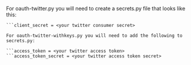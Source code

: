 For oauth-twitter.py you will need to create a secrets.py file that looks like this:

```client_key = <your twitter consumer key>
```client_secret = <your twitter consumer secret>

For oauth-twitter-withkeys.py you will need to add the following to secrets.py:

```access_token = <your twitter access token>
```access_token_secret = <your twitter access token secret>
